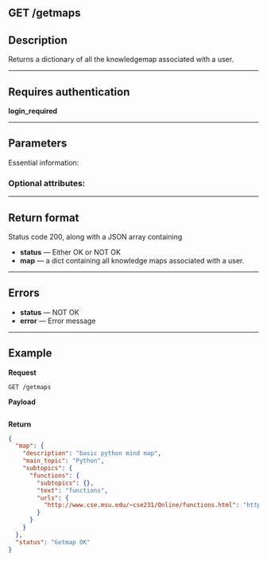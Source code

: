 

## GET /getmaps

## Description
Returns a dictionary of all the knowledgemap associated with a user.

***

## Requires authentication
**login_required**

***

## Parameters
Essential information:


### Optional attributes:

***

## Return format
Status code 200, along with a JSON array containing 
- **status** — Either OK or NOT OK
- **map** — a dict containing all knowledge maps associated with a user.
***

## Errors
- **status** — NOT OK
- **error** — Error message

***

## Example
**Request**

    GET /getmaps

**Payload**
``` json
```


**Return**
``` json
{
  "map": {
    "description": "basic python mind map", 
    "main_topic": "Python", 
    "subtopics": {
      "functions": {
        "subtopics": {}, 
        "text": "functions", 
        "urls": {
          "http://www.cse.msu.edu/~cse231/Online/functions.html": "http://www.cse.msu.edu/~cse231/Online/functions.html"
        }
      }
    }
  }, 
  "status": "Getmap OK"
}

```
